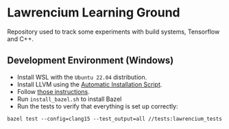 # Lawrencium Learning Ground
Repository used to track some experiments with build systems, Tensorflow and C++.
## Development Environment (Windows)
* Install WSL with the `Ubuntu 22.04` distribution.
* Install LLVM using the [Automatic Installation Script](https://apt.llvm.org/).
* Follow [those instructions](https://docs.nvidia.com/cuda/wsl-user-guide/index.html#getting-started-with-cuda-on-wsl-2).
* Run `install_bazel.sh` to install Bazel
* Run the tests to verify that everything is set up correctly:
```
bazel test --config=clang15 --test_output=all //tests:lawrencium_tests
```